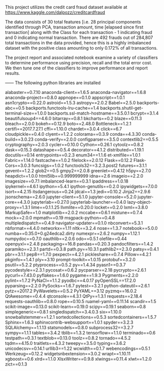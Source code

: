 This project utilizes the credit card fraud dataset available at https://www.kaggle.com/dalpozz/creditcardfraud

The data consists of 30 total features [i.e. 28 principal components identified through PCA, transaction amount, time [elapsed since first transaction] along with the Class for each transaction - 1 indicating fraud and 0 indicating normal transaction. There are 492 frauds out of 284,807 total transactions in the data provided, hence this is a highly imbalanced dataset with the positive class amounting to only 0.172% of all transactions. 

The project report and associated notebook examine a variety of classifiers to determine performance using precision, recall and the total error cost. We then tune one of the classifiers to improve performance and report results.

——
The following python libraries are installed

alabaster==0.7.10
anaconda-client==1.6.5
anaconda-navigator==1.6.8
anaconda-project==0.8.0
appnope==0.1.0
appscript==1.0.1
asn1crypto==0.22.0
astroid==1.5.3
astropy==2.0.2
Babel==2.5.0
backports-abc==0.5
backports.functools-lru-cache==1.4
backports.shutil-get-terminal-size==1.0.0
backports.ssl-match-hostname==3.5.0.1
bcrypt==3.1.4
beautifulsoup4==4.6.0
bitarray==0.8.1
bkcharts==0.2
blaze==0.11.3
bleach==2.0.0
bokeh==0.12.9
boto==2.48.0
Bottleneck==1.2.1
certifi==2017.7.27.1
cffi==1.10.0
chardet==3.0.4
click==6.7
cloudpickle==0.4.0
clyent==1.2.2
colorama==0.3.9
conda==4.3.30
conda-build==3.0.23
conda-verify==2.0.0
configparser==3.5.0
contextlib2==0.5.5
cryptography==2.0.3
cycler==0.10.0
Cython==0.26.1
cytoolz==0.8.2
dask==0.15.3
datashape==0.5.4
decorator==4.1.2
distributed==1.19.1
docutils==0.14
entrypoints==0.2.3
enum34==1.1.6
et-xmlfile==1.0.1
Fabric==1.14.0
fastcache==1.0.2
filelock==2.0.12
Flask==0.12.2
Flask-Cors==3.0.3
funcsigs==1.0.2
functools32==3.2.3.post2
futures==3.1.1
gevent==1.2.2
glob2==0.5
gmpy2==2.0.8
greenlet==0.4.12
h5py==2.7.0
heapdict==1.0.0
html5lib==0.999999999
idna==2.6
imageio==2.2.0
imagesize==0.7.1
imbalanced-learn==0.3.1
ipaddress==1.0.18
ipykernel==4.6.1
ipython==5.4.1
ipython-genutils==0.2.0
ipywidgets==7.0.0
isort==4.2.15
itsdangerous==0.24
jdcal==1.3
jedi==0.10.2
Jinja2==2.9.6
jsonschema==2.6.0
jupyter-client==5.1.0
jupyter-console==5.2.0
jupyter-core==4.3.0
jupyterlab==0.27.0
jupyterlab-launcher==0.4.0
lazy-object-proxy==1.3.1
lime==0.1.1.25
llvmlite==0.20.0
locket==0.2.0
lxml==3.8.0
MarkupSafe==1.0
matplotlib==2.0.2
mccabe==0.6.1
mistune==0.7.4
mock==2.0.0
mpmath==0.19
msgpack-python==0.4.8
multipledispatch==0.4.9
navigator-updater==0.1.0
nbconvert==5.3.1
nbformat==4.4.0
networkx==1.11
nltk==3.2.4
nose==1.3.7
notebook==5.0.0
numba==0.35.0+0.g24edca2.dirty
numexpr==2.6.2
numpy==1.12.1
numpydoc==0.7.0
oauthlib==2.0.6
odo==0.5.1
olefile==0.44
openpyxl==2.4.8
packaging==16.8
pandas==0.20.3
pandocfilters==1.4.2
paramiko==2.3.1
partd==0.3.8
path.py==10.3.1
pathlib2==2.3.0
patsy==0.4.1
pbr==3.1.1
pep8==1.7.0
pexpect==4.2.1
pickleshare==0.7.4
Pillow==4.2.1
pkginfo==1.4.1
ply==3.10
prompt-toolkit==1.0.15
protobuf==3.2.0
psutil==5.2.2
ptyprocess==0.5.2
py==1.4.34
pyasn1==0.3.7
pycodestyle==2.3.1
pycosat==0.6.2
pycparser==2.18
pycrypto==2.6.1
pycurl==7.43.0
pyflakes==1.6.0
pygame==1.9.3
Pygments==2.2.0
pylint==1.7.2
PyNaCl==1.1.2
pyodbc==4.0.17
pyOpenSSL==17.2.0
pyparsing==2.2.0
PySocks==1.6.7
pytest==3.2.1
python-dateutil==2.6.1
pytz==2017.2
PyWavelets==0.5.2
PyYAML==3.12
pyzmq==16.0.2
QtAwesome==0.4.4
qtconsole==4.3.1
QtPy==1.3.1
requests==2.18.4
requests-oauthlib==0.8.0
rope==0.10.5
ruamel-yaml==0.11.14
scandir==1.5
scikit-image==0.13.0
scikit-learn==0.19.0
scipy==0.19.1
seaborn==0.8
simplegeneric==0.8.1
singledispatch==3.4.0.3
six==1.10.0
snowballstemmer==1.2.1
sortedcollections==0.5.3
sortedcontainers==1.5.7
Sphinx==1.6.3
sphinxcontrib-websupport==1.0.1
spyder==3.2.3
SQLAlchemy==1.1.13
statsmodels==0.8.0
subprocess32==3.2.7
sympy==1.1.1
tables==3.4.2
tblib==1.3.2
tensorflow==1.1.0
terminado==0.6
testpath==0.3.1
textblob==0.13.0
toolz==0.8.2
tornado==4.5.2
tqdm==4.15.0
traitlets==4.3.2
tweepy==3.5.0
typing==3.6.2
unicodecsv==0.14.1
urllib3==1.22
wcwidth==0.1.7
webencodings==0.5.1
Werkzeug==0.12.2
widgetsnbextension==3.0.2
wrapt==1.10.11
xgboost==0.6
xlrd==1.1.0
XlsxWriter==0.9.8
xlwings==0.11.4
xlwt==1.2.0
zict==0.1.3
